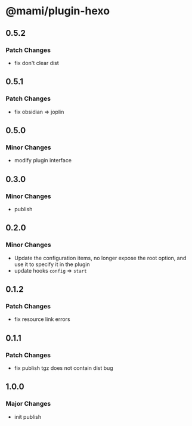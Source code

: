 # @mami/plugin-hexo

## 0.5.2

### Patch Changes

- fix don't clear dist

## 0.5.1

### Patch Changes

- fix obsidian => joplin

## 0.5.0

### Minor Changes

- modify plugin interface

## 0.3.0

### Minor Changes

- publish

## 0.2.0

### Minor Changes

- Update the configuration items, no longer expose the root option, and use it to specify it in the plugin
- update hooks `config` => `start`

## 0.1.2

### Patch Changes

- fix resource link errors

## 0.1.1

### Patch Changes

- fix publish tgz does not contain dist bug

## 1.0.0

### Major Changes

- init publish
